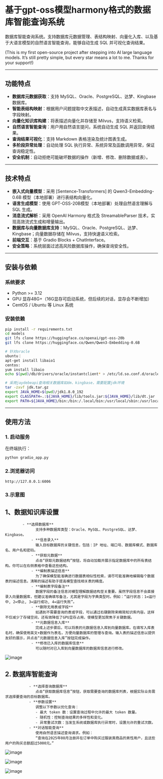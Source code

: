# 基于gpt-oss模型harmony格式的数据库智能查询系统

数据库智能查询系统。支持数据库元数据管理、表结构映射、向量化入库、以及基于大语言模型的自然语言智能查询，能够自动生成 SQL 并可视化查询结果。

(This is my first open-source project after stepping into AI large language models. It’s still pretty simple, but every star means a lot to me. Thanks for your support!)

---

## 功能特点
- **数据库元数据获取**：支持 MySQL、Oracle、PostgreSQL、达梦、Kingbase 数据库。  
- **智能表结构映射**：根据用户问题提取中文表描述，自动生成真实数据库表名与字段映射。  
- **向量化知识库构建**：将表描述向量化并存储至 Milvus，支持语义检索。  
- **自然语言智能查询**：用户用自然语言提问，系统自动生成 SQL 并返回查询结果。  
- **查询结果可视化**：支持 Markdown 表格渲染及统计图表生成。  
- **多阶段异常处理**：自动处理 SQL 执行异常、系统异常及函数调用异常，保证查询稳定性。  
- **安全机制**：自动拒绝可能破坏数据的操作（新增、修改、删除数据或表）。

---

## 技术特点
- **嵌入式向量模型**：采用 [Sentence-Transformers] 的 Qwen3-Embedding-0.6B 模型（本地部署）进行表结构向量化。  
- **语言生成模型**：使用 GPT-OSS-20B模型（本地部署）处理自然语言理解与 SQL 生成。  
- **消息流式解析**：采用 OpenAI Harmony 格式及 StreamableParser 技术，实现高效流式生成和增量输出。  
- **数据库与向量数据库支持**：MySQL、Oracle、PostgreSQL、达梦、Kingbase；向量数据存储在 Milvus，支持快速语义检索。  
- **前端交互**：基于 Gradio Blocks + ChatInterface。  
- **安全策略**：系统层面过滤高风险数据库操作，确保查询安全性。
---


## 安装与依赖

### 系统要求
- Python >= 3.12  
- GPU 显存48G+（16G显存可启动系统，但后续的对话，显存会不断增加）
- CentOS / Ubuntu 等 Linux 系统  

### 安装依赖
```bash
pip install -r requirements.txt
cd models
git lfs clone https://huggingface.co/openai/gpt-oss-20b
git lfs clone https://huggingface.co/Qwen/Qwen3-Embedding-0.6B

# 针对oracle
ubuntu：
apt-get install libaio1
centos:
yum install libaio
echo $(pwd)/db/drivers/oracle/instantclient* > /etc/ld.so.conf.d/oracle-instantclient.conf && ldconfig

# 采用jaydebeapi查询相关数据库如dm、kingbase，需要配置jdk环境
tar -zxvf jdk.tar.gz
export JAVA_HOME=$(pwd)/jdk1.8.0_192
export CLASSPATH=.:${JAVA_HOME}/lib/tools.jar:${JAVA_HOME}/lib/dt.jar
export PATH=${JAVA_HOME}/bin:/bin:/.local/bin:/usr/local/sbin:/usr/local/bin:/usr/sbin:/usr/bin:/sbin:/bin:$PATH
 ``` 
---

## 使用方法

### 1. 启动服务
在终端执行：
```bash
python gradio_app.py
 ```
### 2.浏览器访问 
```bash
http://127.0.0.1:6006
 ```
### 3.示意图
## 1、数据知识库设置
            - **选择数据库**  
                  支持多种数据库类型：Oracle、MySQL、PostgreSQL、达梦、Kingbase。        
                - **信息录入**  
                  输入目标数据库的关键信息，包括：IP 地址、端口号、数据库模式、数据库名、用户名和密码。         
                - **获取元数据**  
                  点击“获取元数据结构”按钮，将自动加载并展示指定数据库中的所有表结构。你可以在右侧表格中查看这些结构。   
                - **编制表描述信息**  
                  为了确保模型能准确进行数据表相似性检索，请尽可能准确地编辑每个数据表的描述信息。清晰的描述有助于提高模型查找相关表的精度。    
                - **编制表字段备注**  
                  数据字段的备注信息对模型理解数据结构至关重要。虽然字段信息不会直接录入向量数据库，但建议准确填写备注，尤其是字段为字典类型时。例如：“运行状态：1=运行中, 2=停止, 3=运行成功, 4=运行失败”。 
                - **删除无用表或字段**  
                  如遇到不需要查询的表或字段，可以通过右键删除来精简知识库内容。这样不仅减少了存储空间，还有效降低了GPU显存占用，使模型更加聚焦于关键数据。
                - **元数据信息入库**  
                  完成上述步骤后，可以将表的元数据信息入库到向量数据库。在填写入库表名时，确保使用英文+数据作为表名，方便向量数据库的管理与查询。输入表的描述信息以提供友好的展示，并点击“元数据信息入库”按钮完成操作。
                - **修改已入库的数据库信息**
                  可以随时对已入库到向量数据库的数据库信息进行修改。
![image](https://github.com/user-attachments/assets/58dcd992-facc-424d-a7c8-29d4a78316ca)

## 2. 数据库智能查询
               - **选择查询数据库**  
                  点击“获取数据库信息”按钮，获取需要查询的数据库列表，根据实际业务需求选择要查询的目标数据库。         
               - **参数设置**  
                  调整以下参数以优化查询：
                  - 最大 token 数：设置查询过程中允许的最大 token 数量。
                  - 随机性：控制查询结果的多样性和变化。
                  - 异常重试次数：当发生系统或数据库执行异常时，设置允许的重试次数。            
               - **对话智能查询**  
                  使用自然语言描述查询请求。例如：  
                  “查询在2025年08月注册并在订单中购买过服装类商品的男性用户，且这些用户的购买总额超过5000元。”

![image](https://github.com/user-attachments/assets/549c9a87-4ff7-49ea-8647-6d4095af019e)

![image](https://github.com/user-attachments/assets/aef46f2c-e78a-43ab-8c83-69240aa68f12)

![image](https://github.com/user-attachments/assets/5e1af5f7-277e-483d-b941-c742dbbcf130)




